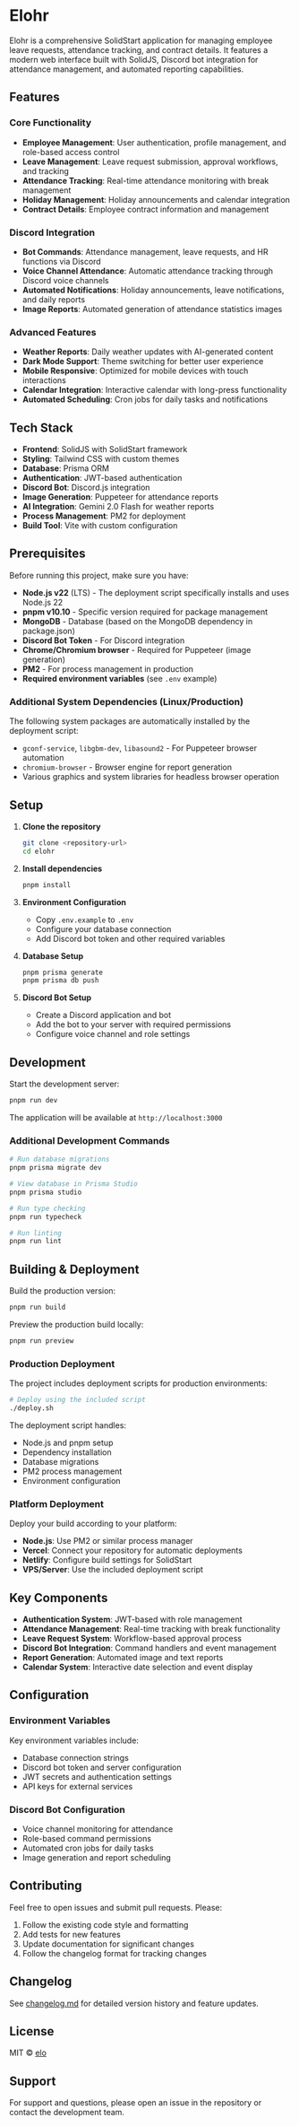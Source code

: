 # Elohr

Elohr is a comprehensive SolidStart application for managing employee leave requests, attendance tracking, and contract details. It features a modern web interface built with SolidJS, Discord bot integration for attendance management, and automated reporting capabilities.

## Features

### Core Functionality

- **Employee Management**: User authentication, profile management, and role-based access control
- **Leave Management**: Leave request submission, approval workflows, and tracking
- **Attendance Tracking**: Real-time attendance monitoring with break management
- **Holiday Management**: Holiday announcements and calendar integration
- **Contract Details**: Employee contract information and management

### Discord Integration

- **Bot Commands**: Attendance management, leave requests, and HR functions via Discord
- **Voice Channel Attendance**: Automatic attendance tracking through Discord voice channels
- **Automated Notifications**: Holiday announcements, leave notifications, and daily reports
- **Image Reports**: Automated generation of attendance statistics images

### Advanced Features

- **Weather Reports**: Daily weather updates with AI-generated content
- **Dark Mode Support**: Theme switching for better user experience
- **Mobile Responsive**: Optimized for mobile devices with touch interactions
- **Calendar Integration**: Interactive calendar with long-press functionality
- **Automated Scheduling**: Cron jobs for daily tasks and notifications

## Tech Stack

- **Frontend**: SolidJS with SolidStart framework
- **Styling**: Tailwind CSS with custom themes
- **Database**: Prisma ORM
- **Authentication**: JWT-based authentication
- **Discord Bot**: Discord.js integration
- **Image Generation**: Puppeteer for attendance reports
- **AI Integration**: Gemini 2.0 Flash for weather reports
- **Process Management**: PM2 for deployment
- **Build Tool**: Vite with custom configuration

## Prerequisites

Before running this project, make sure you have:

- **Node.js v22** (LTS) - The deployment script specifically installs and uses Node.js 22
- **pnpm v10.10** - Specific version required for package management
- **MongoDB** - Database (based on the MongoDB dependency in package.json)
- **Discord Bot Token** - For Discord integration
- **Chrome/Chromium browser** - Required for Puppeteer (image generation)
- **PM2** - For process management in production
- **Required environment variables** (see `.env` example)

### Additional System Dependencies (Linux/Production)

The following system packages are automatically installed by the deployment script:

- `gconf-service`, `libgbm-dev`, `libasound2` - For Puppeteer browser automation
- `chromium-browser` - Browser engine for report generation
- Various graphics and system libraries for headless browser operation

## Setup

1. **Clone the repository**

   ```bash
   git clone <repository-url>
   cd elohr
   ```

2. **Install dependencies**

   ```bash
   pnpm install
   ```

3. **Environment Configuration**
   - Copy `.env.example` to `.env`
   - Configure your database connection
   - Add Discord bot token and other required variables

4. **Database Setup**

   ```bash
   pnpm prisma generate
   pnpm prisma db push
   ```

5. **Discord Bot Setup**
   - Create a Discord application and bot
   - Add the bot to your server with required permissions
   - Configure voice channel and role settings

## Development

Start the development server:

```bash
pnpm run dev
```

The application will be available at `http://localhost:3000`

### Additional Development Commands

```bash
# Run database migrations
pnpm prisma migrate dev

# View database in Prisma Studio
pnpm prisma studio

# Run type checking
pnpm run typecheck

# Run linting
pnpm run lint
```

## Building & Deployment

Build the production version:

```bash
pnpm run build
```

Preview the production build locally:

```bash
pnpm run preview
```

### Production Deployment

The project includes deployment scripts for production environments:

```bash
# Deploy using the included script
./deploy.sh
```

The deployment script handles:

- Node.js and pnpm setup
- Dependency installation
- Database migrations
- PM2 process management
- Environment configuration

### Platform Deployment

Deploy your build according to your platform:

- **Node.js**: Use PM2 or similar process manager
- **Vercel**: Connect your repository for automatic deployments
- **Netlify**: Configure build settings for SolidStart
- **VPS/Server**: Use the included deployment script

## Key Components

- **Authentication System**: JWT-based with role management
- **Attendance Management**: Real-time tracking with break functionality
- **Leave Request System**: Workflow-based approval process
- **Discord Bot Integration**: Command handlers and event management
- **Report Generation**: Automated image and text reports
- **Calendar System**: Interactive date selection and event display

## Configuration

### Environment Variables

Key environment variables include:

- Database connection strings
- Discord bot token and server configuration
- JWT secrets and authentication settings
- API keys for external services

### Discord Bot Configuration

- Voice channel monitoring for attendance
- Role-based command permissions
- Automated cron jobs for daily tasks
- Image generation and report scheduling

## Contributing

Feel free to open issues and submit pull requests. Please:

1. Follow the existing code style and formatting
2. Add tests for new features
3. Update documentation for significant changes
4. Follow the changelog format for tracking changes

## Changelog

See [changelog.md](changelog.md) for detailed version history and feature updates.

## License

MIT © [elo](https://elobyte.com)

## Support

For support and questions, please open an issue in the repository or contact the development team.
